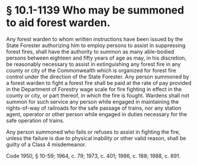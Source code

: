 # § 10.1-1139 Who may be summoned to aid forest warden.

<p>Any forest warden to whom written instructions have been issued by the State Forester authorizing him to employ persons to assist in suppressing forest fires, shall have the authority to summon as many able-bodied persons between eighteen and fifty years of age as may, in his discretion, be reasonably necessary to assist in extinguishing any forest fire in any county or city of the Commonwealth which is organized for forest fire control under the direction of the State Forester. Any person summoned by a forest warden to fight a forest fire shall be paid at the rate of pay provided in the Department of Forestry wage scale for fire fighting in effect in the county or city, or part thereof, in which the fire is fought. Wardens shall not summon for such service any person while engaged in maintaining the rights-of-way of railroads for the safe passage of trains, nor any station agent, operator or other person while engaged in duties necessary for the safe operation of trains.</p><p>Any person summoned who fails or refuses to assist in fighting the fire, unless the failure is due to physical inability or other valid reason, shall be guilty of a Class 4 misdemeanor.</p><p>Code 1950, § 10-59; 1964, c. 79; 1973, c. 401; 1986, c. 188; 1988, c. 891.</p>